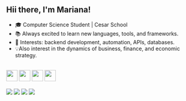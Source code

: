 ## Hii there, I'm Mariana!

- 🎓 Computer Science Student | Cesar School
- 📚 Always excited to learn new languages, tools, and frameworks.
- 🎯 Interests: backend development, automation, APIs, databases.
- 💡Also interest in the dynamics of business, finance, and economic strategy.

<br>
<div>
  <img heigh="30" width="30" src="https://cdn.jsdelivr.net/gh/devicons/devicon@latest/icons/python/python-original.svg" />
  <img heigh="30" width="30" src="https://cdn.jsdelivr.net/gh/devicons/devicon@latest/icons/javascript/javascript-original.svg" />
  <img heigh="30" width="30" src="https://cdn.jsdelivr.net/gh/devicons/devicon@latest/icons/html5/html5-original.svg" />
  <img heigh="30" width="30" src="https://cdn.jsdelivr.net/gh/devicons/devicon@latest/icons/css3/css3-original.svg" />
</div>
<br>

<div>
  <a href="https://www.linkedin.com/in/mariana-maliu-montarroyos-6572a035a/?trk=opento_sprofile_details" target="_blank"><img src="https://img.shields.io/badge/-LinkedIn-%230077B5?style=for-the-badge&logo=linkedin&logoColor=white" target="_blank"></a>
  <a href="https://www.instagram.com/marianamaliu/?next=%2F" target="_blank"><img src="https://img.shields.io/badge/-Instagram-%23E4405F?style=for-the-badge&logo=instagram&logoColor=white" target="_blank"></a>
<a href="mailto:marianamaliuu@gmail.com"><img src="https://img.shields.io/badge/-Gmail-D14836?style=for-the-badge&logo=gmail&logoColor=white" /></a>
<a href="https://wa.me/5581992813000" target="_blank"><img src="https://img.shields.io/badge/-WhatsApp-25D366?style=for-the-badge&logo=whatsapp&logoColor=white" /></a>
</div>

          
      
